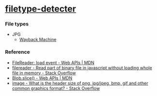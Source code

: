 [filetype-detecter](https://dirkarnez.github.io/filetype-detecter)
==================================================================
### File types
- JPG
  - [Wayback Machine](https://web.archive.org/web/20120403212223/http://class.ee.iastate.edu/ee528/Reading%20material/JPEG_File_Format.pdf)
  
### Reference
- [FileReader: load event - Web APIs | MDN](https://developer.mozilla.org/en-US/docs/Web/API/FileReader/load_event)
- [filereader - Read part of binary file in javascript without loading whole file in memory - Stack Overflow](https://stackoverflow.com/questions/61921638/read-part-of-binary-file-in-javascript-without-loading-whole-file-in-memory)
- [Blob.slice() - Web APIs | MDN](https://developer.mozilla.org/en-US/docs/Web/API/Blob/slice)
- [image - What is the header size of png, jpg/jpeg, bmp, gif and other common graphics format? - Stack Overflow](https://stackoverflow.com/questions/10423942/what-is-the-header-size-of-png-jpg-jpeg-bmp-gif-and-other-common-graphics-for)
